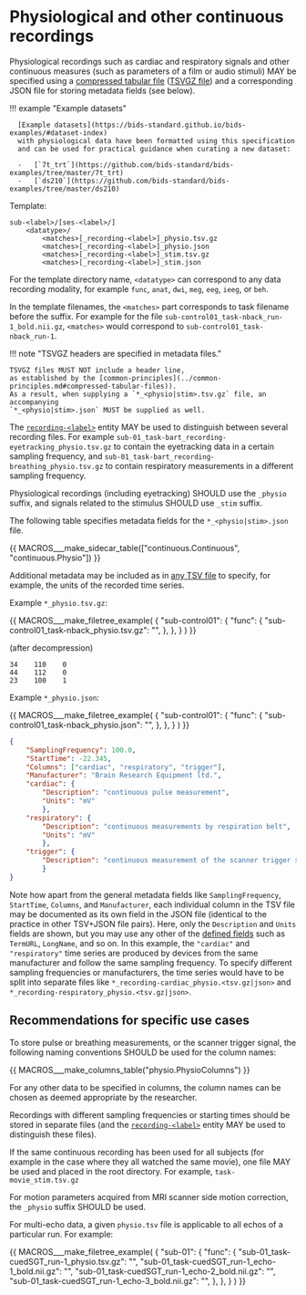 # Physiological and other continuous recordings

Physiological recordings such as cardiac and respiratory signals and other
continuous measures (such as parameters of a film or audio stimuli) MAY be
specified using a [compressed tabular file](../common-principles.md#compressed-tabular-files)
([TSVGZ file](../glossary.md#tsvgz-extensions)) and a corresponding
JSON file for storing metadata fields (see below).

!!! example "Example datasets"

      [Example datasets](https://bids-standard.github.io/bids-examples/#dataset-index)
      with physiological data have been formatted using this specification
      and can be used for practical guidance when curating a new dataset:

      -   [`7t_trt`](https://github.com/bids-standard/bids-examples/tree/master/7t_trt)
      -   [`ds210`](https://github.com/bids-standard/bids-examples/tree/master/ds210)

Template:

```Text
sub-<label>/[ses-<label>/]
    <datatype>/
        <matches>[_recording-<label>]_physio.tsv.gz
        <matches>[_recording-<label>]_physio.json
        <matches>[_recording-<label>]_stim.tsv.gz
        <matches>[_recording-<label>]_stim.json
```

For the template directory name, `<datatype>` can correspond to any data
recording modality, for example `func`, `anat`, `dwi`, `meg`, `eeg`, `ieeg`,
or `beh`.

In the template filenames, the `<matches>` part corresponds to task filename
before the suffix.
For example for the file `sub-control01_task-nback_run-1_bold.nii.gz`,
`<matches>` would correspond to `sub-control01_task-nback_run-1`.

!!! note "TSVGZ headers are specified in metadata files."

    TSVGZ files MUST NOT include a header line,
    as established by the [common-principles](../common-principles.md#compressed-tabular-files)).
    As a result, when supplying a `*_<physio|stim>.tsv.gz` file, an accompanying
    `*_<physio|stim>.json` MUST be supplied as well.

The [`recording-<label>`](../appendices/entities.md#recording)
entity MAY be used to distinguish between several recording files.
For example `sub-01_task-bart_recording-eyetracking_physio.tsv.gz` to contain
the eyetracking data in a certain sampling frequency, and
`sub-01_task-bart_recording-breathing_physio.tsv.gz` to contain respiratory
measurements in a different sampling frequency.

Physiological recordings (including eyetracking) SHOULD use the `_physio`
suffix, and signals related to the stimulus SHOULD use `_stim` suffix.

The following table specifies metadata fields for the `*_<physio|stim>.json` file.

<!-- This block generates a metadata table.
These tables are defined in
  src/schema/rules/sidecars
The definitions of the fields specified in these tables may be found in
  src/schema/objects/metadata.yaml
A guide for using macros can be found at
 https://github.com/bids-standard/bids-specification/blob/master/macros_doc.md
-->
{{ MACROS___make_sidecar_table(["continuous.Continuous", "continuous.Physio"]) }}

Additional metadata may be included as in
[any TSV file](../common-principles.md#tabular-files) to specify, for
example, the units of the recorded time series.

Example `*_physio.tsv.gz`:

<!-- This block generates a file tree.
A guide for using macros can be found at
 https://github.com/bids-standard/bids-specification/blob/master/macros_doc.md
-->
{{ MACROS___make_filetree_example(
   {
   "sub-control01": {
      "func": {
         "sub-control01_task-nback_physio.tsv.gz": "",
         },
      },
   }
) }}

(after decompression)

```Text
34    110    0
44    112    0
23    100    1
```

Example `*_physio.json`:

<!-- This block generates a file tree.
A guide for using macros can be found at
 https://github.com/bids-standard/bids-specification/blob/master/macros_doc.md
-->
{{ MACROS___make_filetree_example(
   {
   "sub-control01": {
      "func": {
         "sub-control01_task-nback_physio.json": "",
         },
      },
   }
) }}

```JSON
{
    "SamplingFrequency": 100.0,
    "StartTime": -22.345,
    "Columns": ["cardiac", "respiratory", "trigger"],
    "Manufacturer": "Brain Research Equipment ltd.",
    "cardiac": {
        "Description": "continuous pulse measurement",
        "Units": "mV"
        },
    "respiratory": {
        "Description": "continuous measurements by respiration belt",
        "Units": "mV"
        },
    "trigger": {
        "Description": "continuous measurement of the scanner trigger signal"
        }
}
```

Note how apart from the general metadata fields like `SamplingFrequency`, `StartTime`, `Columns`,
and `Manufacturer`,
each individual column in the TSV file may be documented as its own field in the JSON file
(identical to the practice in other TSV+JSON file pairs).
Here, only the `Description` and `Units` fields are shown, but you may use any other of the
[defined fields](../common-principles.md#tabular-files) such as `TermURL`, `LongName`, and so on.
In this example, the `"cardiac"` and `"respiratory"` time series are produced by devices from
the same manufacturer and follow the same sampling frequency.
To specify different sampling frequencies or manufacturers, the time series would have to be split
into separate files like `*_recording-cardiac_physio.<tsv.gz|json>` and `*_recording-respiratory_physio.<tsv.gz|json>`.

## Recommendations for specific use cases

To store pulse or breathing measurements, or the scanner trigger signal, the
following naming conventions SHOULD be used for the column names:

<!-- This block generates a columns table.
The definitions of these fields can be found in
  src/schema/rules/tabular_data/*.yaml
and a guide for using macros can be found at
 https://github.com/bids-standard/bids-specification/blob/master/macros_doc.md
-->
{{ MACROS___make_columns_table("physio.PhysioColumns") }}

For any other data to be specified in columns, the column names can be chosen
as deemed appropriate by the researcher.

Recordings with different sampling frequencies or starting times should be
stored in separate files
(and the [`recording-<label>`](../appendices/entities.md#recording)
entity MAY be used to distinguish these files).

If the same continuous recording has been used for all subjects (for example in
the case where they all watched the same movie), one file MAY be used and
placed in the root directory.
For example, `task-movie_stim.tsv.gz`

For motion parameters acquired from MRI scanner side motion correction, the
`_physio` suffix SHOULD be used.

For multi-echo data, a given `physio.tsv` file is applicable to all echos of
a particular run.
For example:

<!-- This block generates a file tree.
A guide for using macros can be found at
 https://github.com/bids-standard/bids-specification/blob/master/macros_doc.md
-->
{{ MACROS___make_filetree_example(
   {
   "sub-01": {
      "func": {
        "sub-01_task-cuedSGT_run-1_physio.tsv.gz": "",
        "sub-01_task-cuedSGT_run-1_echo-1_bold.nii.gz": "",
        "sub-01_task-cuedSGT_run-1_echo-2_bold.nii.gz": "",
        "sub-01_task-cuedSGT_run-1_echo-3_bold.nii.gz": "",
         },
      },
   }
) }}
